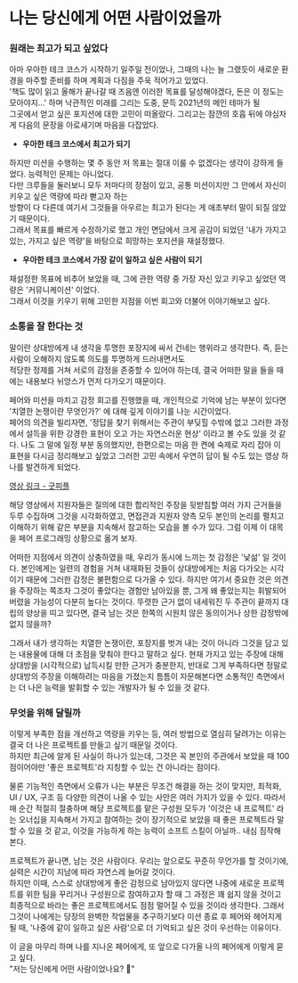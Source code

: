# 나는 당신에게 어떤 사람이었을까

### 원래는 최고가 되고 싶었다

아마 우아한 테크 코스가 시작하기 일주일 전이었나, 그때의 나는 늘 그랬듯이 새로운 환경을 마주할 준비를 하며 계획과 다짐을 주욱 적어가고 있었다.  
'책도 많이 읽고 올해가 끝나갈 때 즈음엔 이러한 목표를 달성해야겠다, 돈은 이 정도는 모아야지...' 하며 낙관적인 미래를 그리는 도중, 문득 2021년의 메인 테마가 될  
 그곳에서 얻고 싶은 포지션에 대한 고민이 떠올랐다. 그리고는 잠깐의 호흡 뒤에 야심차게 다음의 문장을 아로새기며 마음을 다잡았다.

- **우아한 테크 코스에서 최고가 되기**

하지만 미션을 수행하는 몇 주 동안 저 목표는 절대 이룰 수 없겠다는 생각이 강하게 들었다. 능력적인 문제는 아니었다.  
다만 크루들을 둘러보니 모두 저마다의 장점이 있고, 공통 미션이지만 그 안에서 자신이 키우고 싶은 역량에 따라 뻗고자 하는  
 방향이 다 다른데 여기서 그것들을 아우르는 최고가 된다는 게 애초부터 말이 되질 않았기 때문이다.  
그래서 목표를 빠르게 수정하기로 했고 개인 면담에서 크게 공감이 되었던 '내가 가지고 있는, 가지고 싶은 역량'을 바탕으로 희망하는 포지션을 재설정했다.

- **우아한 테크 코스에서 가장 같이 일하고 싶은 사람이 되기**

재설정한 목표에 비추어 보았을 때, 그에 관한 역량 중 가장 자신 있고 키우고 싶었던 역량은 '커뮤니케이션' 이었다.  
그래서 이것을 키우기 위해 고민한 지점을 이번 회고와 더불어 이야기해보고 싶다.

### 소통을 잘 한다는 것

말이란 상대방에게 내 생각을 투명한 포장지에 싸서 건네는 행위라고 생각한다. 즉, 듣는 사람이 오해하지 않도록 의도를 투명하게 드러내면서도  
적당한 정제를 거쳐 서로의 감정을 존중할 수 있어야 하는데, 결국 어떠한 말을 들을 때에는 내용보다 뉘앙스가 먼저 다가오기 때문이다.

페어와 미션을 마치고 감정 회고를 진행했을 때, 개인적으로 기억에 남는 부분이 있다면 '치열한 논쟁이란 무엇인가?' 에 대해 깊게 이야기를 나눈 시간이었다.  
페어의 의견을 빌리자면, '정답을 찾기 위해서는 주관이 부딪힐 수밖에 없고 그러한 과정에서 설득을 위한 강경한 표현이 오고 가는 자연스러운 현상' 이라고 볼 수도 있을 것 같다. 나도 그 말에 일정 부분 동의했지만, 한편으로는 마음 한 켠에 숙제로 자리 잡아 이 표현을 다시금 정리해보고 싶었고 그러한 고민 속에서 우연히 답이 될 수도 있는 영상 하나를 발견하게 되었다.

[영상 링크 - 굿피플](https://www.youtube.com/watch?v=Vz3HFYeMQTM)

해당 영상에서 지원자들은 질의에 대한 합리적인 주장을 뒷받침할 여러 가지 근거들을 두루 수집하며 그것을 시각화하였고, 면접관과 지원자 양측 모두 본인의 논리를 펼치고 이해하기 위해 같은 부분을 지속해서 참고하는 모습을 볼 수가 있다. 그럼 이제 이 대목을 페어 프로그래밍 상황으로 옮겨 보자.

어떠한 지점에서 의견이 상충하였을 때, 우리가 동시에 느끼는 첫 감정은 '낯섦' 일 것이다. 본인에게는 일련의 경험을 거쳐 내재화된 것들이 상대방에게는 처음 다가오는 시각이기 때문에 그러한 감정은 불편함으로 다가올 수 있다. 하지만 여기서 중요한 것은 의견을 주장하는 쪽조차 그것이 좋았다는 경험만 남아있을 뿐, 그게 왜 좋았는지는 휘발되어버렸을 가능성이 다분히 높다는 것이다. 뚜렷한 근거 없이 내세워진 두 주관이 끝까지 대립의 양상을 띠고 있다면, 결국 남는 것은 한쪽의 시원치 않은 동의이거나 상한 감정밖에 없지 않을까?

그래서 내가 생각하는 치열한 논쟁이란, 포장지를 벗겨 내는 것이 아니라 그것을 담고 있는 내용물에 대해 더 초점을 맞춰야 한다고 말하고 싶다. 현재 가지고 있는 주장에 대해 상대방을 (시각적으로) 납득시킬 만한 근거가 충분한지, 반대로 그게 부족하다면 정말로 상대방의 주장을 이해하려는 마음을 가졌는지 틈틈이 자문해본다면 소통적인 측면에서는 더 나은 능력을 발휘할 수 있는 개발자가 될 수 있을 것 같다.

### 무엇을 위해 달릴까

이렇게 부족한 점을 개선하고 역량을 키우는 등, 여러 방법으로 열심히 달려가는 이유는 결국 더 나은 프로젝트를 만들고 싶기 때문일 것이다.  
하지만 최근에 알게 된 사실이 하나가 있는데, 그것은 꼭 본인의 주관에서 보았을 때 100점이어야만 '좋은 프로젝트'라 지칭할 수 있는 건 아니라는 점이다.

물론 기능적인 측면에서 오류가 나는 부분은 무조건 해결을 하는 것이 맞지만, 최적화, UI / UX, 구조 등 다양한 의견이 나올 수 있는 사안은 여러 가지가 있을 수 있다. 따라서 매 순간 적절히 절충하며 해당 프로젝트를 맡은 구성원 모두가 '이것은 내 프로젝트' 라는 오너십을 지속해서 가지고 참여하는 것이 장기적으로 보았을 때 좋은 프로젝트라 말할 수 있을 것 같고, 이것을 가능하게 하는 능력이 소프트 스킬이 아닐까.. 내심 짐작해 본다.

프로젝트가 끝나면, 남는 것은 사람이다. 우리는 앞으로도 꾸준히 무언가를 할 것이기에, 실력은 시간이 지남에 따라 자연스레 늘어갈 것이다.  
하지만 이때, 스스로 상대방에게 좋은 감정으로 남아있지 않다면 나중에 새로운 프로젝트를 위한 팀을 꾸리거나 구성원으로 참여하고자 할 때 그 과정은 꽤 쉽지 않을 것이고 최종적으로 바라는 좋은 프로젝트에서도 점점 멀어질 수 있을 것이라 생각한다. 그래서 그것이 나에게는 당장의 완벽한 작업물을 추구하기보다 미션 종료 후 페어와 헤어지게 될 때, '나중에 같이 일하고 싶은 사람'으로 더 기억되고 싶은 것이 우선하는 이유이다.

이 글을 마무리 하며 나를 지나온 페어에게, 또 앞으로 다가올 나의 페어에게 이렇게 묻고 싶다.  
"저는 당신에게 어떤 사람이었나요? 🙂"
